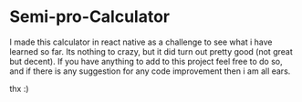 # Semi-pro-Calculator
I made this calculator in react native as a challenge to see what i have learned so far.
Its nothing to crazy, but it did turn out pretty good (not great but decent).
If you have anything to add to this project feel free to do so, and if there is any suggestion for any code improvement then i am all ears.

thx :)
